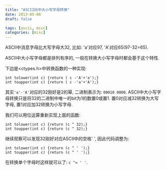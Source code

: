 ```yaml
---
title: "ASCII码中大小写字母转换"
date: 2013-05-06
draft: false

tags: [ascii, misc]
categories: [misc]
---
```


ASCII中消息字母比大写字母大32, 比如: 'a'对应97, 'A'对应65(97-32=65).

ASCII中大小写字母都是排列有序的, 一般在转换大小写字母时都会基于这个特性.

下边是<ctypes.h>中转换函数的一种实现:

	int tolower(int c) {return ( c -'A'+'a');}
	int toupper(int c) {return ( c -'a'+'A');}

其实`'a'-'A'`对应的32刚好是2的幂, 二进制表示为: `00010 0000`.
ASCII中大小写字母转换只是将32的二进制中唯一的bit为1的数置0或置1.
置0对应减32转换为大写字母, 置1对应加32转换为小写字母.

我们可以用位运算重新实现上面的函数:

	int tolower(int c) {return (c ^ 32);}
	int toupper(int c) {return (c ^ 32);}

继续观察可以发现32刚好对应ASCII中的空格' ', 因此代码调整为:

	int tolower(int c) {return (c ^ ' ');}
	int toupper(int c) {return (c ^ ' ');}

在转换单个字母时这样就可以了: `c ^= ' '`.
